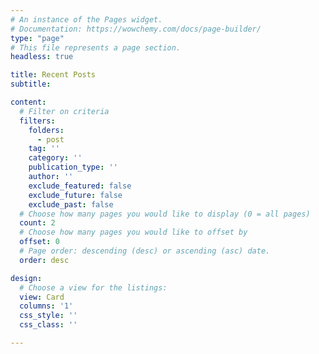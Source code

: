 ```yaml
---
# An instance of the Pages widget.
# Documentation: https://wowchemy.com/docs/page-builder/
type: "page"
# This file represents a page section.
headless: true

title: Recent Posts
subtitle:

content:
  # Filter on criteria
  filters:
    folders:
      - post
    tag: ''
    category: ''
    publication_type: ''
    author: ''
    exclude_featured: false
    exclude_future: false
    exclude_past: false
  # Choose how many pages you would like to display (0 = all pages)
  count: 2
  # Choose how many pages you would like to offset by
  offset: 0
  # Page order: descending (desc) or ascending (asc) date.
  order: desc

design:
  # Choose a view for the listings:
  view: Card
  columns: '1'
  css_style: ''
  css_class: ''

---
```

